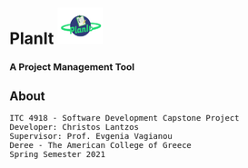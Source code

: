 # PlanIt <img src='./preview_files/planIt_logo_v2.png' width="80" hight="80">


### A Project Management Tool

## About

<pre>
ITC 4918 - Software Development Capstone Project
Developer: Christos Lantzos
Supervisor: Prof. Evgenia Vagianou
Deree - The American College of Greece
Spring Semester 2021
</pre>
